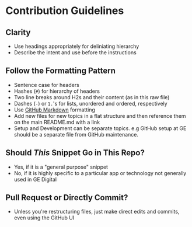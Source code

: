 # Contribution Guidelines


## Clarity

- Use headings appropriately for deliniating hierarchy
- Describe the intent and use before the instructions

## Follow the Formatting Pattern

- Sentence case for headers
- Hashes (`#`) for hierarchy of headers
- Two line breaks around H2s and their content (as in this raw file)
- Dashes (`-`) or `1.`'s for lists, unordered and ordered, respectively
- Use [GitHub Markdown](https://guides.github.com/pdfs/markdown-cheatsheet-online.pdf) formatting
- Add new files for new topics in a flat structure and then reference them on the main README.md with a link
- Setup and Development can be separate topics. e.g GitHub setup at GE should be a separate file from GitHub maintenance.


## Should _This_ Snippet Go in This Repo?

- Yes, if it is a "general purpose" snippet
- No, if it is highly specific to a particular app or technology not generally used in GE Digital


## Pull Request or Directly Commit?

- Unless you're restructuring files, just make direct edits and commits, even using the GitHub UI
